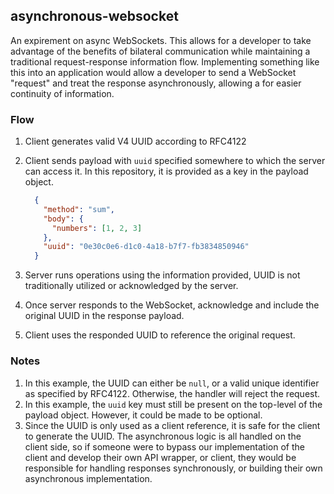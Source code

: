 ## asynchronous-websocket

An expirement on async WebSockets. This allows for a developer to take advantage of the benefits of bilateral communication while maintaining a traditional request-response information flow. Implementing something like this into an application would allow a developer to send a WebSocket "request" and treat the response asynchronously, allowing a for easier continuity of information. 

### Flow 
1. Client generates valid V4 UUID according to RFC4122
2. Client sends payload with `uuid` specified somewhere to which the server can access it. In this repository, it is provided as a key in the payload object.
    
    ```json
      {
        "method": "sum",
        "body": {
          "numbers": [1, 2, 3]
        },
        "uuid": "0e30c0e6-d1c0-4a18-b7f7-fb3834850946"
      }
    ```
3. Server runs operations using the information provided, UUID is not traditionally utilized or acknowledged by the server.
4. Once server responds to the WebSocket, acknowledge and include the original UUID in the response payload. 
5. Client uses the responded UUID to reference the original request.

### Notes
1. In this example, the UUID can either be `null`, or a valid unique identifier as specified by RFC4122. Otherwise, the handler will reject the request.
2. In this example, the `uuid` key must still be present on the top-level of the payload object. However, it could be made to be optional.
3. Since the UUID is only used as a client reference, it is safe for the client to generate the UUID. The asynchronous logic is all handled on the client side, so if someone were to bypass our implementation of the client and develop their own API wrapper, or client, they would be responsible for handling responses synchronously, or building their own asynchronous implementation.